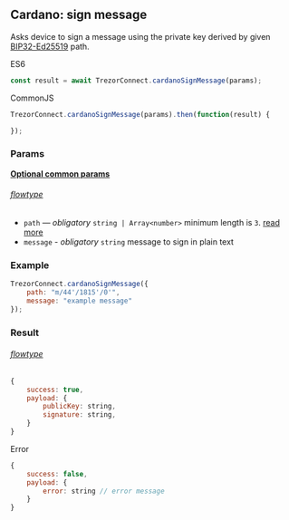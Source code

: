 ## Cardano: sign message

Asks device to sign a message using the private key derived by given [BIP32-Ed25519](https://cardanolaunch.com/assets/Ed25519_BIP.pdf) path.

ES6
```javascript
const result = await TrezorConnect.cardanoSignMessage(params);
```

CommonJS
```javascript
TrezorConnect.cardanoSignMessage(params).then(function(result) {

});
```

### Params 
[****Optional common params****](commonParams.md)
###### [flowtype](../../src/js/types/cardano.js#L63-L66)
* `path` — *obligatory* `string | Array<number>` minimum length is `3`. [read more](path.md)
* `message` - *obligatory* `string` message to sign in plain text

### Example
```javascript
TrezorConnect.cardanoSignMessage({
    path: "m/44'/1815'/0'",
    message: "example message"
});
```

### Result
###### [flowtype](../../src/js/types/cardano.js#L67-L72)
```javascript
{
    success: true,
    payload: {
        publicKey: string,
        signature: string,
    }
}
```
Error
```javascript
{
    success: false,
    payload: {
        error: string // error message
    }
}
```
